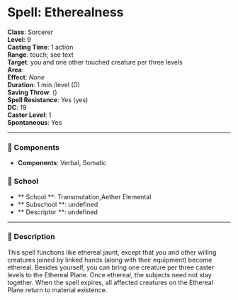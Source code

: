 
# Spell: Etherealness
**Class**: Sorcerer  
**Level**: 9  
**Casting Time**: 1 action  
**Range**: touch; see text  
**Target**: you and one other touched creature per three levels  
**Area**:   
**Effect**: _None_  
**Duration**: 1 min./level (D)  
**Saving Throw**:  ()  
**Spell Resistance**: Yes (yes)  
**DC**: 19  
**Caster Level**: 1  
**Spontaneous**: Yes

---

### 🔮 Components
- **Components**: Verbal, Somatic

### 🏫 School
- ** School **: Transmutation,Aether Elemental
- ** Subschool **: undefined
- ** Descriptor **: undefined
---

### 📜 Description
This spell functions like ethereal jaunt, except that you and other willing creatures joined by linked hands (along with their equipment) become ethereal. Besides yourself, you can bring one creature per three caster levels to the Ethereal Plane. Once ethereal, the subjects need not stay together. When the spell expires, all affected creatures on the Ethereal Plane return to material existence.
